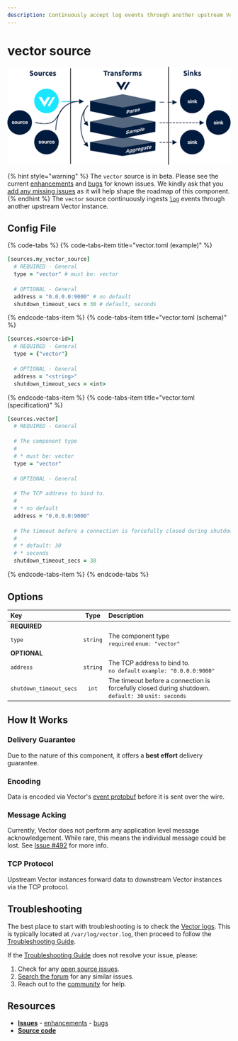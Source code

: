 ```yaml
---
description: Continuously accept log events through another upstream Vector instance
---
```


<!---
!!!WARNING!!!!

This file is autogenerated! Please do not manually edit this file.
Instead, please modify the contents of `scripts/metadata.toml`.
-->


# vector source

![](../../../assets/vector-source.svg)

{% hint style="warning" %}
The `vector` source is in beta. Please see the current [enhancements](https://github.com/timberio/vector/issues?q=is%3Aopen+is%3Aissue+label%3A%22Source%3A+vector%22+label%3A%22Type%3A+Enhancement%22) and [bugs](https://github.com/timberio/vector/issues?q=is%3Aopen+is%3Aissue+label%3A%22Source%3A+vector%22+label%3A%22Type%3A+Bug%22) for known issues. We kindly ask that you [add any missing issues](https://github.com/timberio/vector/issues/new?labels=Source%3A+vector) as it will help shape the roadmap of this component.
{% endhint %}
The `vector` source continuously ingests [`log`][docs.log_event] events through another upstream Vector instance.

## Config File

{% code-tabs %}
{% code-tabs-item title="vector.toml (example)" %}
```coffeescript
[sources.my_vector_source]
  # REQUIRED - General
  type = "vector" # must be: vector

  # OPTIONAL - General
  address = "0.0.0.0:9000" # no default
  shutdown_timeout_secs = 30 # default, seconds
```
{% endcode-tabs-item %}
{% code-tabs-item title="vector.toml (schema)" %}
```coffeescript
[sources.<source-id>]
  # REQUIRED - General
  type = {"vector"}

  # OPTIONAL - General
  address = "<string>"
  shutdown_timeout_secs = <int>
```
{% endcode-tabs-item %}
{% code-tabs-item title="vector.toml (specification)" %}
```coffeescript
[sources.vector]
  # REQUIRED - General

  # The component type
  #
  # * must be: vector
  type = "vector"

  # OPTIONAL - General

  # The TCP address to bind to.
  #
  # * no default
  address = "0.0.0.0:9000"

  # The timeout before a connection is forcefully closed during shutdown.
  #
  # * default: 30
  # * seconds
  shutdown_timeout_secs = 30
```
{% endcode-tabs-item %}
{% endcode-tabs %}

## Options

| Key  | Type  | Description |
| :--- | :---: | :---------- |
| **REQUIRED** | | |
| `type` | `string` | The component type<br />`required` `enum: "vector"` |
| **OPTIONAL** | | |
| `address` | `string` | The TCP address to bind to.<br />`no default` `example: "0.0.0.0:9000"` |
| `shutdown_timeout_secs` | `int` | The timeout before a connection is forcefully closed during shutdown.<br />`default: 30` `unit: seconds` |





## How It Works

### Delivery Guarantee

Due to the nature of this component, it offers a **best effort**
delivery guarantee.

### Encoding

Data is encoded via Vector's [event protobuf][url.event_proto] before it is sent over the wire.

### Message Acking

Currently, Vector does not perform any application level message acknowledgement. While rare, this means the individual message could be lost. See [Issue #492][url.issue_492] for more info.

### TCP Protocol

Upstream Vector instances forward data to downstream Vector instances via the TCP protocol.

## Troubleshooting

The best place to start with troubleshooting is to check the
[Vector logs][docs.monitoring_logs]. This is typically located at
`/var/log/vector.log`, then proceed to follow the
[Troubleshooting Guide][docs.troubleshooting].

If the [Troubleshooting Guide][docs.troubleshooting] does not resolve your
issue, please:

1. Check for any [open source issues](https://github.com/timberio/vector/issues?q=is%3Aopen+is%3Aissue+label%3A%22Source%3A+vector%22).
2. [Search the forum][url.search_forum] for any similar issues.
2. Reach out to the [community][url.community] for help.

## Resources

* [**Issues**](https://github.com/timberio/vector/issues?q=is%3Aopen+is%3Aissue+label%3A%22Source%3A+vector%22) - [enhancements](https://github.com/timberio/vector/issues?q=is%3Aopen+is%3Aissue+label%3A%22Source%3A+vector%22+label%3A%22Type%3A+Enhancement%22) - [bugs](https://github.com/timberio/vector/issues?q=is%3Aopen+is%3Aissue+label%3A%22Source%3A+vector%22+label%3A%22Type%3A+Bug%22)
* [**Source code**](https://github.com/timberio/vector/tree/master/src/source/vector.rs)


[docs.log_event]: ../../../about/data-model.md#log
[docs.monitoring_logs]: ../../../usage/administration/monitoring.md#logs
[docs.troubleshooting]: ../../../usage/guides/troubleshooting.md
[url.community]: https://vector.dev/community
[url.event_proto]: https://github.com/timberio/vector/blob/master/proto/event.proto
[url.issue_492]: https://github.com/timberio/vector/issues/492
[url.search_forum]: https://forum.vector.dev/search?expanded=true
